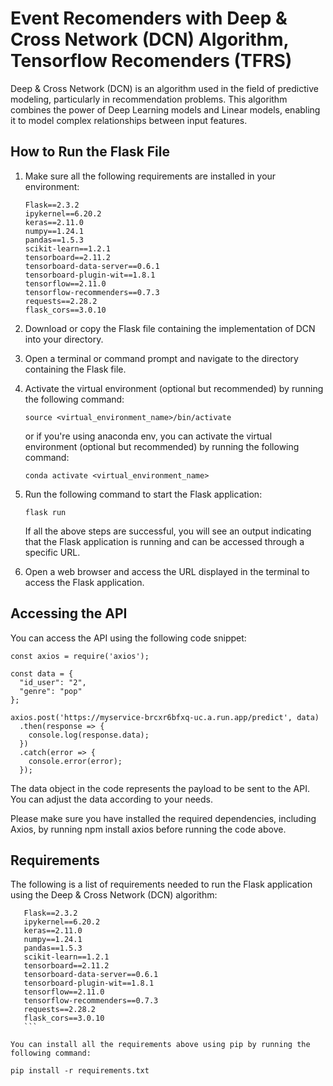 # Event Recomenders with Deep & Cross Network (DCN) Algorithm, Tensorflow Recomenders (TFRS)


Deep & Cross Network (DCN) is an algorithm used in the field of predictive modeling, particularly in recommendation problems. This algorithm combines the power of Deep Learning models and Linear models, enabling it to model complex relationships between input features.

## How to Run the Flask File

1. Make sure all the following requirements are installed in your environment:

    ```
    Flask==2.3.2
    ipykernel==6.20.2
    keras==2.11.0
    numpy==1.24.1
    pandas==1.5.3
    scikit-learn==1.2.1
    tensorboard==2.11.2
    tensorboard-data-server==0.6.1
    tensorboard-plugin-wit==1.8.1
    tensorflow==2.11.0
    tensorflow-recommenders==0.7.3
    requests==2.28.2
    flask_cors==3.0.10
    ```

2. Download or copy the Flask file containing the implementation of DCN into your directory.

3. Open a terminal or command prompt and navigate to the directory containing the Flask file.

4. Activate the virtual environment (optional but recommended) by running the following command:

    ```
    source <virtual_environment_name>/bin/activate
    ```

    or if you're using anaconda env, you can activate the virtual environment (optional but recommended) by running the following command:

    ```
    conda activate <virtual_environment_name>
    ```

5. Run the following command to start the Flask application:

    ```
    flask run
    ```

   If all the above steps are successful, you will see an output indicating that the Flask application is running and can be accessed through a specific URL.

6. Open a web browser and access the URL displayed in the terminal to access the Flask application.

## Accessing the API

You can access the API using the following code snippet:
```Node Js/Javascript
const axios = require('axios');

const data = {
  "id_user": "2",
  "genre": "pop"
};

axios.post('https://myservice-brcxr6bfxq-uc.a.run.app/predict', data)
  .then(response => {
    console.log(response.data);
  })
  .catch(error => {
    console.error(error);
  });

```
The data object in the code represents the payload to be sent to the API. You can adjust the data according to your needs.

Please make sure you have installed the required dependencies, including Axios, by running npm install axios before running the code above.


## Requirements

The following is a list of requirements needed to run the Flask application using the Deep & Cross Network (DCN) algorithm:

 ```
    Flask==2.3.2
    ipykernel==6.20.2
    keras==2.11.0
    numpy==1.24.1
    pandas==1.5.3
    scikit-learn==1.2.1
    tensorboard==2.11.2
    tensorboard-data-server==0.6.1
    tensorboard-plugin-wit==1.8.1
    tensorflow==2.11.0
    tensorflow-recommenders==0.7.3
    requests==2.28.2
    flask_cors==3.0.10
    ```

You can install all the requirements above using pip by running the following command:

pip install -r requirements.txt



